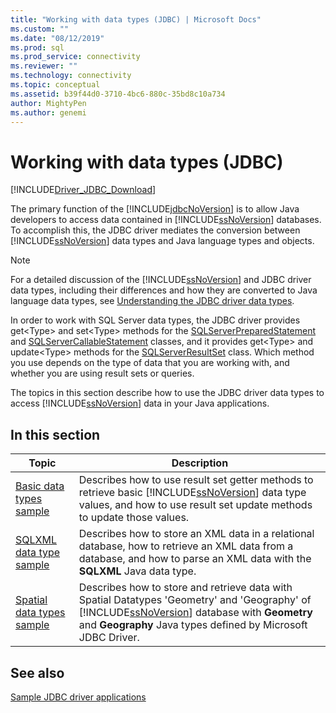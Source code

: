 ```yaml
---
title: "Working with data types (JDBC) | Microsoft Docs"
ms.custom: ""
ms.date: "08/12/2019"
ms.prod: sql
ms.prod_service: connectivity
ms.reviewer: ""
ms.technology: connectivity
ms.topic: conceptual
ms.assetid: b39f44d0-3710-4bc6-880c-35bd8c10a734
author: MightyPen
ms.author: genemi
---
```

# Working with data types (JDBC)

[!INCLUDE[Driver_JDBC_Download](../../includes/driver_jdbc_download.md)]

The primary function of the [!INCLUDE[jdbcNoVersion](../../includes/jdbcnoversion_md.md)] is to allow Java developers to access data contained in [!INCLUDE[ssNoVersion](../../includes/ssnoversion-md.md)] databases. To accomplish this, the JDBC driver mediates the conversion between [!INCLUDE[ssNoVersion](../../includes/ssnoversion-md.md)] data types and Java language types and objects.  
  
> [!NOTE]  
> For a detailed discussion of the [!INCLUDE[ssNoVersion](../../includes/ssnoversion-md.md)] and JDBC driver data types, including their differences and how they are converted to Java language data types, see [Understanding the JDBC driver data types](../../connect/jdbc/understanding-the-jdbc-driver-data-types.md).  
  
In order to work with SQL Server data types, the JDBC driver provides get\<Type> and set\<Type> methods for the [SQLServerPreparedStatement](../../connect/jdbc/reference/sqlserverpreparedstatement-class.md) and [SQLServerCallableStatement](../../connect/jdbc/reference/sqlservercallablestatement-class.md) classes, and it provides get\<Type> and update\<Type> methods for the [SQLServerResultSet](../../connect/jdbc/reference/sqlserverresultset-class.md) class. Which method you use depends on the type of data that you are working with, and whether you are using result sets or queries.  
  
The topics in this section describe how to use the JDBC driver data types to access [!INCLUDE[ssNoVersion](../../includes/ssnoversion-md.md)] data in your Java applications.  
  
## In this section  
  
|Topic|Description|  
|-----------|-----------------|  
|[Basic data types sample](../../connect/jdbc/basic-data-types-sample.md)|Describes how to use result set getter methods to retrieve basic [!INCLUDE[ssNoVersion](../../includes/ssnoversion-md.md)] data type values, and how to use result set update methods to update those values.|  
|[SQLXML data type sample](../../connect/jdbc/sqlxml-data-type-sample.md)|Describes how to store an XML data in a relational database, how to retrieve an XML data from a database, and how to parse an XML data with the **SQLXML** Java data type.|  
|[Spatial data types sample](../../connect/jdbc/spatial-data-types-sample.md)|Describes how to store and retrieve data with Spatial Datatypes 'Geometry' and 'Geography' of [!INCLUDE[ssNoVersion](../../includes/ssnoversion-md.md)] database with **Geometry** and **Geography** Java types defined by Microsoft JDBC Driver.|

## See also

[Sample JDBC driver applications](../../connect/jdbc/sample-jdbc-driver-applications.md)  
